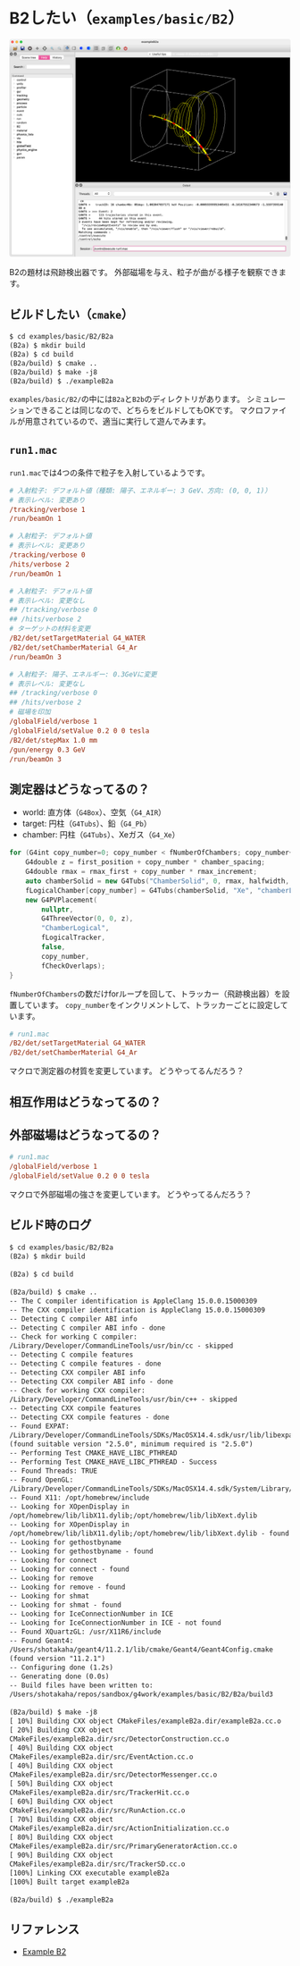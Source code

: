 # B2したい（``examples/basic/B2``）

![](./fig/exampleB2.png)

B2の題材は飛跡検出器です。
外部磁場を与え、粒子が曲がる様子を観察できます。

## ビルドしたい（``cmake``）

```console
$ cd examples/basic/B2/B2a
(B2a) $ mkdir build
(B2a) $ cd build
(B2a/build) $ cmake ..
(B2a/build) $ make -j8
(B2a/build) $ ./exampleB2a
```

``examples/basic/B2/``の中には``B2a``と``B2b``のディレクトリがあります。
シミュレーションできることは同じなので、どちらをビルドしてもOKです。
マクロファイルが用意されているので、適当に実行して遊んでみます。

## ``run1.mac``

``run1.mac``では4つの条件で粒子を入射しているようです。

```cfg
# 入射粒子: デフォルト値（種類: 陽子、エネルギー: 3 GeV、方向: (0, 0, 1)）
# 表示レベル: 変更あり
/tracking/verbose 1
/run/beamOn 1
```

```cfg
# 入射粒子: デフォルト値
# 表示レベル: 変更あり
/tracking/verbose 0
/hits/verbose 2
/run/beamOn 1
```

```cfg
# 入射粒子: デフォルト値
# 表示レベル: 変更なし
## /tracking/verbose 0
## /hits/verbose 2
# ターゲットの材料を変更
/B2/det/setTargetMaterial G4_WATER
/B2/det/setChamberMaterial G4_Ar
/run/beamOn 3
```

```cfg
# 入射粒子: 陽子、エネルギー: 0.3GeVに変更
# 表示レベル: 変更なし
## /tracking/verbose 0
## /hits/verbose 2
# 磁場を印加
/globalField/verbose 1
/globalField/setValue 0.2 0 0 tesla
/B2/det/stepMax 1.0 mm
/gun/energy 0.3 GeV
/run/beamOn 3
```

## 測定器はどうなってるの？

- world: 直方体（``G4Box``）、空気（``G4_AIR``）
- target: 円柱（``G4Tubs``）、鉛（``G4_Pb``）
- chamber: 円柱（``G4Tubs``）、Xeガス（``G4_Xe``）

```cpp
for (G4int copy_number=0; copy_number < fNumberOfChambers; copy_number++>){
    G4double z = first_position + copy_number * chamber_spacing;
    G4double rmax = rmax_first + copy_number * rmax_increment;
    auto chamberSolid = new G4Tubs("ChamberSolid", 0, rmax, halfwidth, 0.*deg, 360.*deg);
    fLogicalChamber[copy_number] = G4Tubs(chamberSolid, "Xe", "chamberLogical");
    new G4PVPlacement(
        nullptr,
        G4ThreeVector(0, 0, z),
        "ChamberLogical",
        fLogicalTracker,
        false,
        copy_number,
        fCheckOverlaps);
}
```

``fNumberOfChambers``の数だけforループを回して、トラッカー（飛跡検出器）を設置しています。
``copy_number``をインクリメントして、トラッカーごとに設定しています。


```cfg
# run1.mac
/B2/det/setTargetMaterial G4_WATER
/B2/det/setChamberMaterial G4_Ar
```

マクロで測定器の材質を変更しています。
どうやってるんだろう？

## 相互作用はどうなってるの？

## 外部磁場はどうなってるの？

```cfg
# run1.mac
/globalField/verbose 1
/globalField/setValue 0.2 0 0 tesla
```

マクロで外部磁場の強さを変更しています。
どうやってるんだろう？


## ビルド時のログ

```console
$ cd examples/basic/B2/B2a
(B2a) $ mkdir build

(B2a) $ cd build

(B2a/build) $ cmake ..
-- The C compiler identification is AppleClang 15.0.0.15000309
-- The CXX compiler identification is AppleClang 15.0.0.15000309
-- Detecting C compiler ABI info
-- Detecting C compiler ABI info - done
-- Check for working C compiler: /Library/Developer/CommandLineTools/usr/bin/cc - skipped
-- Detecting C compile features
-- Detecting C compile features - done
-- Detecting CXX compiler ABI info
-- Detecting CXX compiler ABI info - done
-- Check for working CXX compiler: /Library/Developer/CommandLineTools/usr/bin/c++ - skipped
-- Detecting CXX compile features
-- Detecting CXX compile features - done
-- Found EXPAT: /Library/Developer/CommandLineTools/SDKs/MacOSX14.4.sdk/usr/lib/libexpat.tbd (found suitable version "2.5.0", minimum required is "2.5.0")
-- Performing Test CMAKE_HAVE_LIBC_PTHREAD
-- Performing Test CMAKE_HAVE_LIBC_PTHREAD - Success
-- Found Threads: TRUE
-- Found OpenGL: /Library/Developer/CommandLineTools/SDKs/MacOSX14.4.sdk/System/Library/Frameworks/OpenGL.framework
-- Found X11: /opt/homebrew/include
-- Looking for XOpenDisplay in /opt/homebrew/lib/libX11.dylib;/opt/homebrew/lib/libXext.dylib
-- Looking for XOpenDisplay in /opt/homebrew/lib/libX11.dylib;/opt/homebrew/lib/libXext.dylib - found
-- Looking for gethostbyname
-- Looking for gethostbyname - found
-- Looking for connect
-- Looking for connect - found
-- Looking for remove
-- Looking for remove - found
-- Looking for shmat
-- Looking for shmat - found
-- Looking for IceConnectionNumber in ICE
-- Looking for IceConnectionNumber in ICE - not found
-- Found XQuartzGL: /usr/X11R6/include
-- Found Geant4: /Users/shotakaha/geant4/11.2.1/lib/cmake/Geant4/Geant4Config.cmake (found version "11.2.1")
-- Configuring done (1.2s)
-- Generating done (0.0s)
-- Build files have been written to: /Users/shotakaha/repos/sandbox/g4work/examples/basic/B2/B2a/build3

(B2a/build) $ make -j8
[ 10%] Building CXX object CMakeFiles/exampleB2a.dir/exampleB2a.cc.o
[ 20%] Building CXX object CMakeFiles/exampleB2a.dir/src/DetectorConstruction.cc.o
[ 40%] Building CXX object CMakeFiles/exampleB2a.dir/src/EventAction.cc.o
[ 40%] Building CXX object CMakeFiles/exampleB2a.dir/src/DetectorMessenger.cc.o
[ 50%] Building CXX object CMakeFiles/exampleB2a.dir/src/TrackerHit.cc.o
[ 60%] Building CXX object CMakeFiles/exampleB2a.dir/src/RunAction.cc.o
[ 70%] Building CXX object CMakeFiles/exampleB2a.dir/src/ActionInitialization.cc.o
[ 80%] Building CXX object CMakeFiles/exampleB2a.dir/src/PrimaryGeneratorAction.cc.o
[ 90%] Building CXX object CMakeFiles/exampleB2a.dir/src/TrackerSD.cc.o
[100%] Linking CXX executable exampleB2a
[100%] Built target exampleB2a

(B2a/build) $ ./exampleB2a
```

## リファレンス

- [Example B2](https://geant4-userdoc.web.cern.ch/Doxygen/examples_doc/html/ExampleB2.html)
